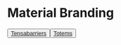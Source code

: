 <!DOCTYPE html>
<html lang="es">
<head>
 
<meta charset="UTF-8">
  <meta name="viewport" content="width=device-width, initial-scale=1.0">
<H1>Material Branding</H1>
</head>
<body>
<td>
<button id="boton2" onclick="window.location"><a href="https://github.com/warehouseVY/Tensa-totem/blob/Tensabarriers/Readme.md" target="_blank">Tensabarriers</a>
</td>
 
<td> <button id="boton2" onclick="window.location"><a href="https://github.com/warehouseVY/Tensa-totem/blob/Totems/Readme.md" target="_blank">Totems</a>
</button></td>

</body>

</html>






